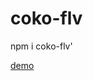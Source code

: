 # coko-flv

npm i coko-flv'

[demo](https://codesandbox.io/s/coko-flv-demo-cqk8c?file=/src/App.tsx)
